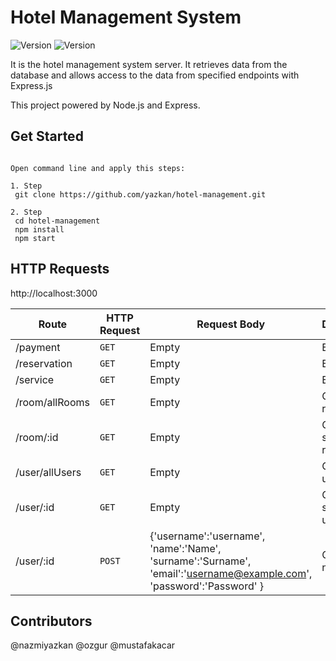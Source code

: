# Hotel Management System

![Version][npm-image] ![Version][npm-licence-image]

It is the hotel management system server. It retrieves data from the database and allows access to the data from specified endpoints with Express.js

This project powered by Node.js and Express.

## Get Started

```

Open command line and apply this steps:

1. Step
 git clone https://github.com/yazkan/hotel-management.git

2. Step
 cd hotel-management
 npm install
 npm start

```

## HTTP Requests

http://localhost:3000

| Route          | HTTP Request | Request Body                                                                                                        | Description              |
| -------------- | ------------ | ------------------------------------------------------------------------------------------------------------------- | ------------------------ |
| /payment       | `GET`        | Empty                                                                                                               | Empty                    |
| /reservation   | `GET`        | Empty                                                                                                               | Empty                    |
| /service       | `GET`        | Empty                                                                                                               | Empty                    |
| /room/allRooms | `GET`        | Empty                                                                                                               | Gets all rooms.          |
| /room/:id      | `GET`        | Empty                                                                                                               | Gets the specified room. |
| /user/allUsers | `GET`        | Empty                                                                                                               | Gets all users.          |
| /user/:id      | `GET`        | Empty                                                                                                               | Gets the specified user. |
| /user/:id      | `POST`       | {'username':'username', 'name':'Name', 'surname':'Surname', 'email':'username@example.com', 'password':'Password' } | Creates a new user.      |

## Contributors

@nazmiyazkan
@ozgur
@mustafakacar

[npm-image]: https://camo.githubusercontent.com/1989ee0985bb24c008f46f46930d552e5b4f95c938cecd70fca2cd18e8acbecb/68747470733a2f2f62616467656e2e6e65742f6e706d2f762f65787072657373
[npm-licence-image]: https://camo.githubusercontent.com/cc63a56f27c0b4c4359b786a56bfa6986f987f4007a9b975635e060d24bdb96f/68747470733a2f2f696d672e736869656c64732e696f2f6e706d2f6c2f6d7973716c322e7376673f6d61784167653d32353932303030
